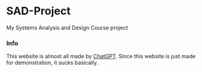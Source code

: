 # SAD-Project
My Systems Analysis and Design Course project

### Info
This website is almost all made by [ChatGPT](https://chatgpt.com/share/59c2e846-8b46-403d-b1ff-41fd71010e08).
Since this website is just made for demonstration, it sucks basically.
